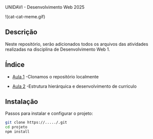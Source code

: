  UNIDAVI - Desenvolvimento Web 2025

!(cat-cat-meme.gif)

## Descrição
Neste repositório, serão adicionados todos os arquivos das atividades realizadas na disciplina de Desenvolvimento Web 1.

## Índice

- [Aula 1](#aula1)
-Clonamos o repositório localmente

- [Aula 2](#aula2)
-Estrutura hierárquica e desenvolvimento de curriculo

## Instalação
Passos para instalar e configurar o projeto:

```Bash
git clone https://...../.git
cd projeto
npm install

